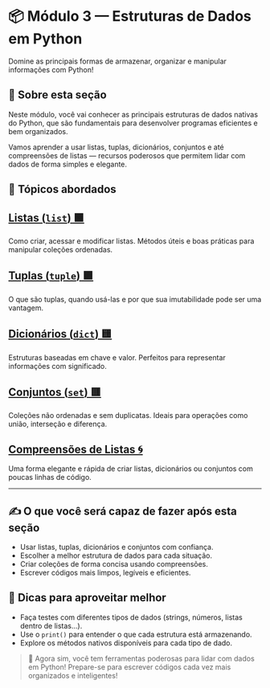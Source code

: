 # 📦 Módulo 3 — Estruturas de Dados em Python  

Domine as principais formas de armazenar, organizar e manipular informações com Python!

## 🔹 Sobre esta seção

Neste módulo, você vai conhecer as principais estruturas de dados nativas do Python, que são fundamentais para desenvolver programas eficientes e bem organizados.

Vamos aprender a usar listas, tuplas, dicionários, conjuntos e até compreensões de listas — recursos poderosos que permitem lidar com dados de forma simples e elegante.

## 📖 Tópicos abordados

## [Listas (`list`) 🟩](aula_01/01_listas.md)  

Como criar, acessar e modificar listas. Métodos úteis e boas práticas para manipular coleções ordenadas.

## [Tuplas (`tuple`) 🟪](aula_02/02_tuplas.md)

O que são tuplas, quando usá-las e por que sua imutabilidade pode ser uma vantagem.

## [Dicionários (`dict`) 🟨](aula_03/03_dicionarios.md)  

Estruturas baseadas em chave e valor. Perfeitos para representar informações com significado.

## [Conjuntos (`set`) 🟥](aula_04/04_set.md)

Coleções não ordenadas e sem duplicatas. Ideais para operações como união, interseção e diferença.

## [Compreensões de Listas 🌀](aula_05/aula_05_compreensao_listas.md)

Uma forma elegante e rápida de criar listas, dicionários ou conjuntos com poucas linhas de código.

---

## ✍️ O que você será capaz de fazer após esta seção

- Usar listas, tuplas, dicionários e conjuntos com confiança.
- Escolher a melhor estrutura de dados para cada situação.
- Criar coleções de forma concisa usando compreensões.
- Escrever códigos mais limpos, legíveis e eficientes.

## 🚀 Dicas para aproveitar melhor

- Faça testes com diferentes tipos de dados (strings, números, listas dentro de listas...).
- Use o `print()` para entender o que cada estrutura está armazenando.
- Explore os métodos nativos disponíveis para cada tipo de dado.

> 🎯 Agora sim, você tem ferramentas poderosas para lidar com dados em Python! Prepare-se para escrever códigos cada vez mais organizados e inteligentes!
